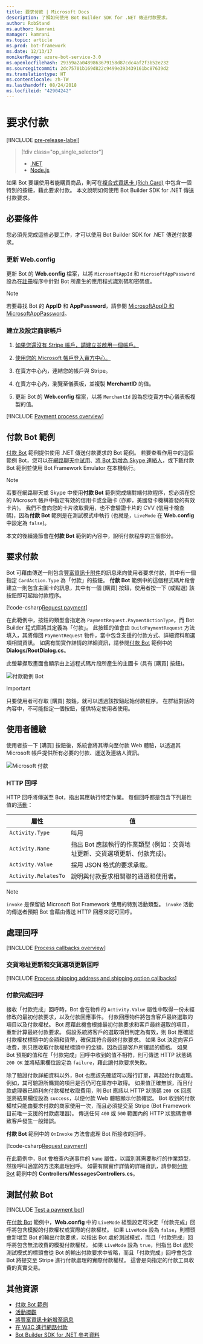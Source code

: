 ```yaml
---
title: 要求付款 | Microsoft Docs
description: 了解如何使用 Bot Builder SDK for .NET 傳送付款要求。
author: RobStand
ms.author: kamrani
manager: kamrani
ms.topic: article
ms.prod: bot-framework
ms.date: 12/13/17
monikerRange: azure-bot-service-3.0
ms.openlocfilehash: 29359a2a0489863679158d87cdc4af2f3b52e232
ms.sourcegitcommit: 2dc75701b169d822c9499e393439161bc87639d2
ms.translationtype: HT
ms.contentlocale: zh-TW
ms.lasthandoff: 08/24/2018
ms.locfileid: "42904242"
---
```

# <a name="request-payment"></a>要求付款

[!INCLUDE [pre-release-label](../includes/pre-release-label-v3.md)]

> [!div class="op_single_selector"]
> - [.NET](../dotnet/bot-builder-dotnet-request-payment.md)
> - [Node.js](../nodejs/bot-builder-nodejs-request-payment.md)

如果 Bot 要讓使用者能購買商品，則可在[複合式資訊卡 (Rich Card)](bot-builder-dotnet-add-rich-card-attachments.md) 中包含一個特別的按鈕，藉此要求付款。 本文說明如何使用 Bot Builder SDK for .NET 傳送付款要求。

## <a name="prerequisites"></a>必要條件

您必須先完成這些必要工作，才可以使用 Bot Builder SDK for .NET 傳送付款要求。

### <a name="update-webconfig"></a>更新 Web.config

更新 Bot 的 **Web.config** 檔案，以將 `MicrosoftAppId` 和 `MicrosoftAppPassword` 設為在[註冊](~/bot-service-quickstart-registration.md)程序中針對 Bot 所產生的應用程式識別碼和密碼值。 

> [!NOTE]
> 若要尋找 Bot 的 **AppID** 和 **AppPassword**，請參閱 [MicrosoftAppID 和 MicrosoftAppPassword](~/bot-service-manage-overview.md#microsoftappid-and-microsoftapppassword)。

### <a name="create-and-configure-merchant-account"></a>建立及設定商家帳戶

1. <a href="https://dashboard.stripe.com/register" target="_blank">如果您還沒有 Stripe 帳戶，請建立並啟用一個帳戶。</a>

2. <a href="https://seller.microsoft.com/en-us/dashboard/registration/seller/?accountprogram=botframework" target="_blank">使用您的 Microsoft 帳戶登入賣方中心。</a>

3. 在賣方中心內，連結您的帳戶與 Stripe。

4. 在賣方中心內，瀏覽至儀表板，並複製 **MerchantID** 的值。

5. 更新 Bot 的 **Web.config** 檔案，以將 `MerchantId` 設為您從賣方中心儀表板複製的值。 

[!INCLUDE [Payment process overview](../includes/snippet-payment-process-overview.md)]

## <a name="payment-bot-sample"></a>付款 Bot 範例

<a href="https://github.com/Microsoft/BotBuilder-Samples/tree/master/CSharp/sample-payments" target="_blank">付款 Bot</a> 範例提供使用 .NET 傳送付款要求的 Bot 範例。 若要查看作用中的這個範例 Bot，您可以<a href="https://webchat.botframework.com/embed/paymentsample?s=d39Bk7JOMzQ.cwA.Rig.dumLki9bs3uqfWFMjXPn5PFnQVmT2VAVR1Zl1iPi07k" target="_blank">在網路聊天中試用</a>、<a href="https://join.skype.com/bot/9fbc0f17-43eb-40fe-bf3b-af151e6ce45e" target="_blank">將 Bot 新增為 Skype 連絡人</a>，或下載付款 Bot 範例並使用 Bot Framework Emulator 在本機執行。 

> [!NOTE]
> 若要在網路聊天或 Skype 中使用**付款 Bot** 範例完成端對端付款程序，您必須在您的 Microsoft 帳戶中指定有效的信用卡或金融卡 (亦即，美國發卡機構簽發的有效卡片)。 我們不會向您的卡片收取費用，也不會驗證卡片的 CVV (信用卡檢查碼)，因為**付款 Bot** 範例是在測試模式中執行 (也就是，`LiveMode` 在 **Web.config** 中設定為 `false`)。

本文的後續幾節會在**付款 Bot** 範例的內容中，說明付款程序的三個部分。

## <a id="request-payment"></a> 要求付款

Bot 可藉由傳送一則包含[豐富資訊卡附件](bot-builder-dotnet-add-rich-card-attachments.md)的訊息來向使用者要求付款，其中有一個指定 `CardAction.Type` 為「付款」的按鈕。 **付款 Bot** 範例中的這個程式碼片段會建立一則包含主圖卡的訊息，其中有一個 [購買] 按鈕，使用者按一下 (或點選) 該按鈕即可起始付款程序。 

[!code-csharp[Request payment](../includes/code/dotnet-request-payment.cs#requestPayment)]

在此範例中，按鈕的類型會指定為 `PaymentRequest.PaymentActionType`，而 Bot Builder 程式庫將其定義為「付款」。 此按鈕的值會由 `BuildPaymentRequest` 方法填入，其將傳回 `PaymentRequest` 物件，當中包含支援的付款方式、詳細資料和選項相關資訊。 如需有關實作詳情的詳細資訊，請參閱<a href="https://github.com/Microsoft/BotBuilder-Samples/tree/master/CSharp/sample-payments" target="_blank">付款 Bot</a> 範例中的 **Dialogs/RootDialog.cs**。

此螢幕擷取畫面會顯示由上述程式碼片段所產生的主圖卡 (具有 [購買] 按鈕)。 
 
![付款範例 Bot](../media/payments-bot-buy.png) 

> [!IMPORTANT]
> 只要使用者可存取 [購買] 按鈕，就可以透過該按鈕起始付款程序。 在群組對話的內容中，不可能指定一個按鈕，僅供特定使用者使用。 

## <a id="user-experience"></a> 使用者體驗

使用者按一下 [購買] 按鈕後，系統會將其導向至付款 Web 體驗，以透過其 Microsoft 帳戶提供所有必要的付款、運送及連絡人資訊。 

![Microsoft 付款](../media/microsoft-payment.png)

### <a name="http-callbacks"></a>HTTP 回呼

HTTP 回呼將傳送至 Bot，指出其應執行特定作業。 每個回呼都是包含下列屬性值的[活動](bot-builder-dotnet-activities.md)： 

| 屬性 | 值 |
|----|----|
| `Activity.Type` | 叫用 | 
| `Activity.Name` | 指出 Bot 應該執行的作業類型 (例如：交貨地址更新、交貨選項更新、付款完成)。 | 
| `Activity.Value` | 採用 JSON 格式的要求承載。 | 
| `Activity.RelatesTo` |  說明與付款要求相關聯的通道和使用者。 | 

> [!NOTE]
> `invoke` 是保留給 Microsoft Bot Framework 使用的特別活動類型。 `invoke` 活動的傳送者預期 Bot 會藉由傳送 HTTP 回應來認可回呼。

## <a id="process-callbacks"></a> 處理回呼

[!INCLUDE [Process callbacks overview](../includes/snippet-payment-process-callbacks-overview.md)]

### <a name="shipping-address-update-and-shipping-option-update-callbacks"></a>交貨地址更新和交貨選項更新回呼

[!INCLUDE [Process shipping address and shipping option callbacks](../includes/snippet-payment-process-callbacks-1.md)]

### <a name="payment-complete-callbacks"></a>付款完成回呼

接收「付款完成」回呼時，Bot 會在物件的 `Activity.Value` 屬性中取得一份未經修改的最初付款要求，以及付款回應事件。 付款回應物件將包含客戶最終選取的項目以及付款權杖。 Bot 應藉此機會根據最初付款要求和客戶最終選取的項目，重新計算最終付款要求。 假設系統將客戶的選取項目判定為有效，則 Bot 應確認付款權杖標頭中的金額和貨幣，確保其符合最終付款要求。  如果 Bot 決定向客戶收費，則只應收取付款權杖標頭中的金額，因為這是客戶所確認的價格。 如果 Bot 預期的值和在「付款完成」回呼中收到的值不相符，則可傳送 HTTP 狀態碼 `200 OK` 並將結果欄位設定為 `failure`，藉此讓付款要求失敗。   

除了驗證付款詳細資料以外，Bot 也應該先確認可以履行訂單，再起始付款處理。 例如，其可驗證所購買的項目是否仍可在庫存中取得。 如果值正確無誤，而且付款處理器已順利向付款權杖收取費用，則 Bot 應該以 HTTP 狀態碼 `200 OK` 回應並將結果欄位設為 `success`，以便付款 Web 體驗顯示付款確認。 Bot 收到的付款權杖只能由要求付款的商家使用一次，而且必須提交至 Stripe (Bot Framework 目前唯一支援的付款處理器)。 傳送任何 `400` 或 `500` 範圍內的 HTTP 狀態碼會導致客戶發生一般錯誤。

**付款 Bot** 範例中的 `OnInvoke` 方法會處理 Bot 所接收的回呼。 

[!code-csharp[Request payment](../includes/code/dotnet-request-payment.cs#processCallback)]

在此範例中，Bot 會檢查內送事件的 `Name` 屬性，以識別其需要執行的作業類型，然後呼叫適當的方法來處理回呼。 如需有關實作詳情的詳細資訊，請參閱<a href="https://github.com/Microsoft/BotBuilder-Samples/tree/master/CSharp/sample-payments" target="_blank">付款 Bot</a> 範例中的 **Controllers/MessagesControllers.cs**。

## <a name="testing-a-payment-bot"></a>測試付款 Bot

[!INCLUDE [Test a payment bot](../includes/snippet-payment-test-bot.md)]

在<a href="https://github.com/Microsoft/BotBuilder-Samples/tree/master/CSharp/sample-payments" target="_blank">付款 Bot</a> 範例中，**Web.config** 中的 `LiveMode` 組態設定可決定「付款完成」回呼將包含模擬的付款權杖或實際的付款權杖。 如果 `LiveMode` 設為 `false`，則標頭會新增至 Bot 的輸出付款要求，以指出 Bot 處於測試模式，而且「付款完成」回呼將包含無法收費的模擬付款權杖。 如果 `LiveMode` 設為 `true`，則指出 Bot 處於測試模式的標頭會從 Bot 的輸出付款要求中省略，而且「付款完成」回呼會包含 Bot 將提交至 Stripe 進行付款處理的實際付款權杖。 這會是向指定的付款工具收費的真實交易。 

## <a name="additional-resources"></a>其他資源

- <a href="https://github.com/Microsoft/BotBuilder-Samples/tree/master/CSharp/sample-payments" target="_blank">付款 Bot 範例</a>
- [活動概觀](bot-builder-dotnet-activities.md)
- [將豐富資訊卡新增至訊息](bot-builder-dotnet-add-rich-card-attachments.md)
- <a href="http://www.w3.org/Payments/" target="_blank">在 W3C 進行網路付款</a> 
- <a href="/dotnet/api/?view=botbuilder-3.11.0" target="_blank">Bot Builder SDK for .NET 參考資料</a>
